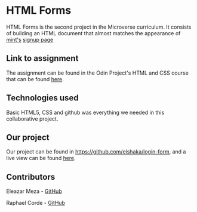 # HTML Forms

HTML Forms is the second project in the Microverse curriculum. It consists of building an HTML document that almost matches the appearance of [mint's](mint.com) [signup page](https://mint.intuit.com/login.event?task=S)

## Link to assignment

The assignment can be found in the Odin Project's HTML and CSS course that can be found [here](https://www.theodinproject.com/courses/html5-and-css3/lessons/html-forms).

## Technologies used

Basic HTML5, CSS and github was everything we needed in this collaborative project.

## Our project

Our project can be found in https://github.com/elshaka/login-form, and a live view can be found [here](https://raw.githack.com/elshaka/login-form/feature-branch/index.html).

## Contributors

Eleazar Meza - [GitHub](https://github.com/elshaka)

Raphael Corde - [GitHub](https://github.com/phalado)
